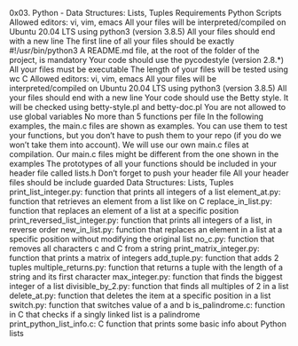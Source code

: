 0x03. Python - Data Structures: Lists, Tuples
Requirements
Python Scripts
Allowed editors: vi, vim, emacs
All your files will be interpreted/compiled on Ubuntu 20.04 LTS using python3 (version 3.8.5)
All your files should end with a new line
The first line of all your files should be exactly #!/usr/bin/python3
A README.md file, at the root of the folder of the project, is mandatory
Your code should use the pycodestyle (version 2.8.*)
All your files must be executable
The length of your files will be tested using wc
C
Allowed editors: vi, vim, emacs
All your files will be interpreted/compiled on Ubuntu 20.04 LTS using python3 (version 3.8.5)
All your files should end with a new line
Your code should use the Betty style. It will be checked using betty-style.pl and betty-doc.pl
You are not allowed to use global variables
No more than 5 functions per file
In the following examples, the main.c files are shown as examples. You can use them to test your functions, but you don’t have to push them to your repo (if you do we won’t take them into account). We will use our own main.c files at compilation. Our main.c files might be different from the one shown in the examples
The prototypes of all your functions should be included in your header file called lists.h
Don’t forget to push your header file
All your header files should be include guarded
Data Structures: Lists, Tuples
print_list_integer.py: function that prints all integers of a list
element_at.py: function that retrieves an element from a list like on C
replace_in_list.py: function that replaces an element of a list at a specific position
print_reversed_list_integer.py: function that prints all integers of a list, in reverse order
new_in_list.py: function that replaces an element in a list at a specific position without modifying the original list
no_c.py: function that removes all characters c and C from a string
print_matrix_integer.py: function that prints a matrix of integers
add_tuple.py: function that adds 2 tuples
multiple_returns.py: function that returns a tuple with the length of a string and its first character
max_integer.py: function that finds the biggest integer of a list
divisible_by_2.py: function that finds all multiples of 2 in a list
delete_at.py: function that deletes the item at a specific position in a list
switch.py: function that switches value of a and b
is_palindrome.c: function in C that checks if a singly linked list is a palindrome
print_python_list_info.c: C function that prints some basic info about Python lists

